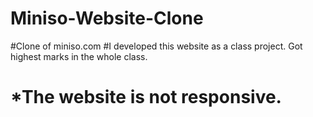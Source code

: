 # Miniso-Website-Clone

#Clone of miniso.com
#I developed this website as a class project. Got highest marks in the whole class.
# *The website is not responsive.
